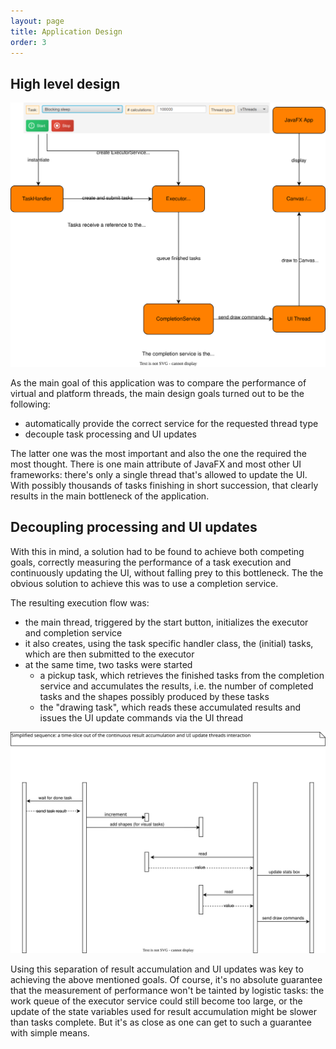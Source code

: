 ```yaml
---
layout: page
title: Application Design
order: 3
---
```

## High level design

![thread of UI gif](/images/threadoff-high-level.svg)

As the main goal of this application was to compare the performance of virtual and platform threads, the main design goals turned out to be the following:
- automatically provide the correct service for the requested thread type
- decouple task processing and UI updates

The latter one was the most important and also the one the required the most thought. There is one main attribute of JavaFX and most other UI frameworks: there's only a single thread that's allowed to update the UI. With possibly thousands of tasks finishing in short succession, that clearly results in the main bottleneck of the application.


## Decoupling processing and UI updates
With this in mind, a solution had to be found to achieve both competing goals, correctly measuring the performance of a task execution and continuously updating the UI, without falling prey to this bottleneck. The the obvious solution to achieve this was to use a completion service.

The resulting execution flow was:
- the main thread, triggered by the start button, initializes the executor and completion service
- it also creates, using the task specific handler class, the (initial) tasks, which are then submitted to the executor
- at the same time, two tasks were started
	- a pickup task, which retrieves the finished tasks from the completion service and accumulates the results, i.e. the number of completed tasks and the shapes possibly produced by these tasks
	- the "drawing task", which reads these accumulated results and issues the UI update commands via the UI thread

![thread of UI gif](/images/threadoff-result-handling.svg)

Using this separation of result accumulation and UI updates was key to achieving the above mentioned goals. Of course, it's no absolute guarantee that the measurement of performance won't be tainted by logistic tasks: the work queue of the executor service could still become too large, or the update of the state variables used for result accumulation might be slower than tasks complete. But it's as close as one can get to such a guarantee with simple means.